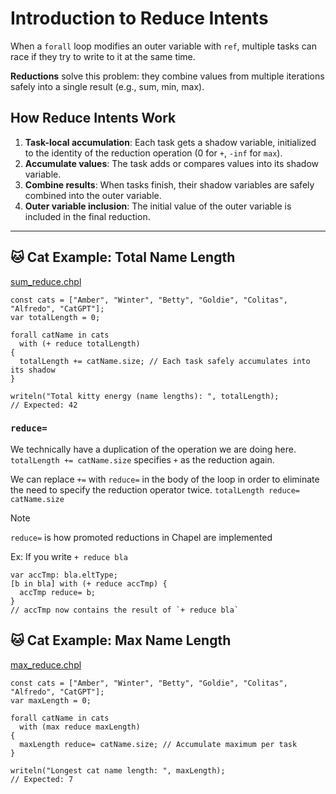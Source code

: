 # Introduction to Reduce Intents

When a `forall` loop modifies an outer variable with `ref`, multiple tasks can race if they try to write to it at the same time.

**Reductions** solve this problem: they combine values from multiple iterations safely into a single result (e.g., sum, min, max).

## How Reduce Intents Work

1. **Task-local accumulation**: Each task gets a shadow variable, initialized to the identity of the reduction operation (0 for `+`, `-inf` for `max`).
2. **Accumulate values**: The task adds or compares values into its shadow variable.
3. **Combine results**: When tasks finish, their shadow variables are safely combined into the outer variable.
4. **Outer variable inclusion**: The initial value of the outer variable is included in the final reduction.

---

## 🐱 Cat Example: Total Name Length

[sum_reduce.chpl](./sum_reduce.chpl)
```chpl
const cats = ["Amber", "Winter", "Betty", "Goldie", "Colitas", "Alfredo", "CatGPT"];
var totalLength = 0;

forall catName in cats
  with (+ reduce totalLength)
{
  totalLength += catName.size; // Each task safely accumulates into its shadow
}

writeln("Total kitty energy (name lengths): ", totalLength);
// Expected: 42
```

### `reduce=`

We technically have a duplication of the operation we
are doing here.
`totalLength += catName.size` specifies `+` as the reduction again.


We can replace `+=` with `reduce=` in the body of the loop
in order to eliminate the need to specify the reduction
operator twice.
`totalLength reduce= catName.size`

> [!NOTE]
> `reduce=` is how promoted reductions in Chapel are implemented
>
> Ex:
> If you write `+ reduce bla`
>
> ```chpl
> var accTmp: bla.eltType;
> [b in bla] with (+ reduce accTmp) {
>   accTmp reduce= b;
> }
> // accTmp now contains the result of `+ reduce bla`
> ```

## 🐱 Cat Example: Max Name Length

[max_reduce.chpl](./max_reduce.chpl)
```chpl
const cats = ["Amber", "Winter", "Betty", "Goldie", "Colitas", "Alfredo", "CatGPT"];
var maxLength = 0;

forall catName in cats
  with (max reduce maxLength)
{
  maxLength reduce= catName.size; // Accumulate maximum per task
}

writeln("Longest cat name length: ", maxLength);
// Expected: 7
```

